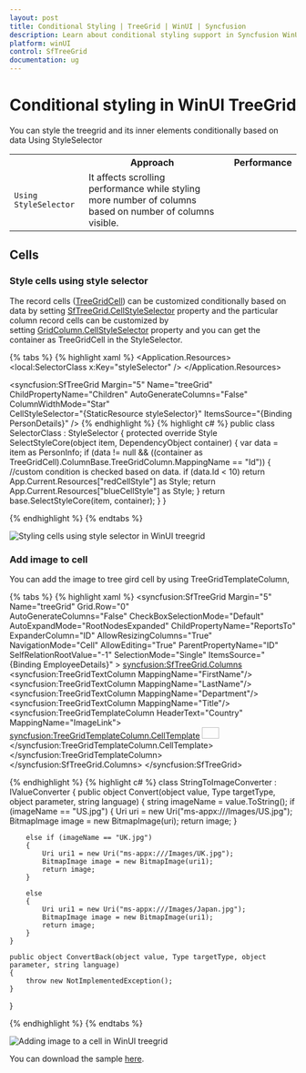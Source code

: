 ```yaml
---
layout: post
title: Conditional Styling | TreeGrid | WinUI | Syncfusion
description: Learn about conditional styling support in Syncfusion WinUI TreeGrid (SfTreeGrid) control and more details.
platform: winUI
control: SfTreeGrid
documentation: ug
---
```


# Conditional styling in WinUI TreeGrid

You can style the treegrid and its inner elements conditionally based on data Using StyleSelector

<table>
<tr>
<td>
<th>
Approach
</th>
</td>
<td>
<th>
Performance
</th>
</td>
</tr>
<tr>
<td>
<code>Using StyleSelector</code>
</td>
<td>
It affects scrolling performance while styling more number of columns based on number of columns visible.
</td>
</tr>
</table>

## Cells

### Style cells using style selector

The record cells ([TreeGridCell](https://help.syncfusion.com/cr/winui/Syncfusion.UI.Xaml.TreeGrid.TreeGridCell.html)) can be customized conditionally based on data by setting [SfTreeGrid.CellStyleSelector](https://help.syncfusion.com/cr/winui/Syncfusion.UI.Xaml.TreeGrid.SfTreeGrid.html#Syncfusion_UI_Xaml_TreeGrid_SfTreeGrid_CellStyleSelector) property and the particular column record cells can be customized by setting [GridColumn.CellStyleSelector](https://help.syncfusion.com/cr/winui/Syncfusion.UI.Xaml.Grids.GridColumnBase.html#Syncfusion_UI_Xaml_Grids_GridColumnBase_CellStyleSelector) property and you can get the container as TreeGridCell in the StyleSelector.

{% tabs %}
{% highlight xaml %}
<Application.Resources>
    <local:SelectorClass x:Key="styleSelector" />
    <Style x:Key="redCellStyle" TargetType="syncfusion:TreeGridCell">
        <Setter Property="Foreground" Value="Red" />
    </Style>
    <Style x:Key="blueCellStyle" TargetType="syncfusion:TreeGridCell">
        <Setter Property="Foreground" Value="DarkBlue" />
    </Style>
</Application.Resources>

<syncfusion:SfTreeGrid Margin="5" Name="treeGrid"
                               ChildPropertyName="Children"
                               AutoGenerateColumns="False"
                               ColumnWidthMode="Star"         
                               CellStyleSelector="{StaticResource styleSelector}"
                               ItemsSource="{Binding PersonDetails}" />
{% endhighlight %}
{% highlight c# %}
public class SelectorClass : StyleSelector
{
    protected override Style SelectStyleCore(object item, DependencyObject container)
    {
        var data = item as PersonInfo;
        if (data != null && ((container as TreeGridCell).ColumnBase.TreeGridColumn.MappingName == "Id"))
        {
            //custom condition is checked based on data.
            if (data.Id < 10)
                return App.Current.Resources["redCellStyle"] as Style;
            return App.Current.Resources["blueCellStyle"] as Style;
        }
        return base.SelectStyleCore(item, container);
    }
}

{% endhighlight %}
{% endtabs %}

![Styling cells using style selector in WinUI treegrid](Conditional-Styling_images/Conditional-Styling_img1.jpeg)

### Add image to cell

You can add the image to tree gird cell by using TreeGridTemplateColumn,

{% tabs %}
{% highlight xaml %}
<syncfusion:SfTreeGrid Margin="5" Name="treeGrid"
                    Grid.Row="0"                   
                    AutoGenerateColumns="False"
                    CheckBoxSelectionMode="Default"
                    AutoExpandMode="RootNodesExpanded"
                    ChildPropertyName="ReportsTo"
                    ExpanderColumn="ID" 
                    AllowResizingColumns="True"
                    NavigationMode="Cell" AllowEditing="True"
                    ParentPropertyName="ID"
                    SelfRelationRootValue="-1"
                    SelectionMode="Single" 
                    ItemsSource="{Binding EmployeeDetails}" >
    <syncfusion:SfTreeGrid.Columns>
        <syncfusion:TreeGridTextColumn MappingName="FirstName"/>
        <syncfusion:TreeGridTextColumn MappingName="LastName"/>
        <syncfusion:TreeGridTextColumn MappingName="Department"/>
        <syncfusion:TreeGridTextColumn MappingName="Title"/>
        <syncfusion:TreeGridTemplateColumn HeaderText="Country" MappingName="ImageLink">
            <syncfusion:TreeGridTemplateColumn.CellTemplate>
                <DataTemplate>
                    <Grid>
                        <Image Width="30"
                               Height="20"
                               Source="{Binding ImageLink,
                                                Converter={StaticResource converter}}" />
                    </Grid>
                </DataTemplate>
            </syncfusion:TreeGridTemplateColumn.CellTemplate>
        </syncfusion:TreeGridTemplateColumn>
    </syncfusion:SfTreeGrid.Columns>
</syncfusion:SfTreeGrid>

{% endhighlight %}
{% highlight c# %}
class StringToImageConverter : IValueConverter
{
    public object Convert(object value, Type targetType, object parameter, string language)
    {
        string imageName = value.ToString();
        if (imageName == "US.jpg")
        {
            Uri uri = new Uri("ms-appx:///Images/US.jpg");
            BitmapImage image = new BitmapImage(uri);
            return image;
        }

        else if (imageName == "UK.jpg")
        {
            Uri uri1 = new Uri("ms-appx:///Images/UK.jpg");
            BitmapImage image = new BitmapImage(uri1);
            return image;
        }

        else
        {
            Uri uri1 = new Uri("ms-appx:///Images/Japan.jpg");
            BitmapImage image = new BitmapImage(uri1);
            return image;
        }
    }

    public object ConvertBack(object value, Type targetType, object parameter, string language)
    {
        throw new NotImplementedException();
    }
}

{% endhighlight %}
{% endtabs %}

![Adding image to a cell in WinUI treegrid](Conditional-Styling_images/Conditional-Styling_img2.jpeg)

You can download the sample [here](https://github.com/SyncfusionExamples/how-to-load-images-in-a-cell-in-wpf-and-uwp-treegrid/tree/master/WPF).
